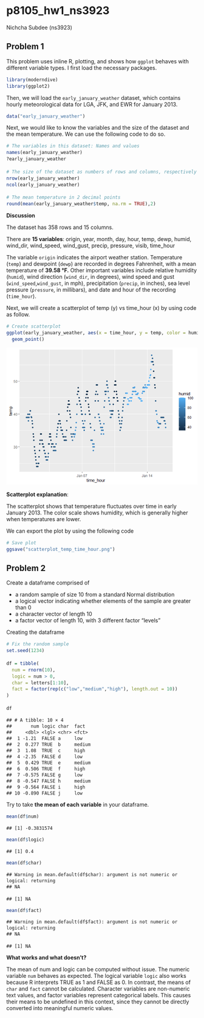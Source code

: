 p8105_hw1_ns3923
================
Nichcha Subdee (ns3923)

## Problem 1

This problem uses inline R, plotting, and shows how `ggplot` behaves
with different variable types. I first load the necessary packages.

``` r
library(moderndive)
library(ggplot2)
```

Then, we will load the `early_january_weather` dataset, which contains
hourly meteorological data for LGA, JFK, and EWR for January 2013.

``` r
data("early_january_weather")
```

Next, we would like to know the variables and the size of the dataset
and the mean temperature. We can use the following code to do so.

``` r
# The variables in this dataset: Names and values
names(early_january_weather)
?early_january_weather

# The size of the dataset as numbers of rows and columns, respectively
nrow(early_january_weather)
ncol(early_january_weather)

# The mean temperature in 2 decimal points
round(mean(early_january_weather$temp, na.rm = TRUE),2)
```

**Discussion**

The dataset has 358 rows and 15 columns.

There are **15 variables**: origin, year, month, day, hour, temp, dewp,
humid, wind_dir, wind_speed, wind_gust, precip, pressure, visib,
time_hour

The variable `origin` indicates the airport weather station. Temperature
(`temp`) and dewpoint (`dewp`) are recorded in degrees Fahrenheit, with
a mean temperature of **39.58 °F.** Other important variables include
relative humidity (`humid`), wind direction (`wind_dir`, in degrees),
wind speed and gust (`wind_speed`,`wind_gust`, in mph), precipitation
(`precip`, in inches), sea level pressure (`pressure`, in millibars),
and date and hour of the recording (`time_hour`).

Next, we will create a scatterplot of temp (y) vs time_hour (x) by using
code as follow.

``` r
# Create scatterplot
ggplot(early_january_weather, aes(x = time_hour, y = temp, color = humid)) +
  geom_point()
```

![](p8105_hw1_ns3923_files/figure-gfm/unnamed-chunk-4-1.png)<!-- -->

**Scatterplot explanation**:

The scatterplot shows that temperature fluctuates over time in early
January 2013. The color scale shows humidity, which is generally higher
when temperatures are lower.

We can export the plot by using the following code

``` r
# Save plot
ggsave("scatterplot_temp_time_hour.png")
```

## Problem 2

Create a dataframe comprised of

- a random sample of size 10 from a standard Normal distribution
- a logical vector indicating whether elements of the sample are greater
  than 0
- a character vector of length 10
- a factor vector of length 10, with 3 different factor “levels”

Creating the dataframe

``` r
# Fix the random sample
set.seed(1234)

df = tibble(
  num = rnorm(10),
  logic = num > 0,
  char = letters[1:10],
  fact = factor(rep(c("low","medium","high"), length.out = 10))
)

df
```

    ## # A tibble: 10 × 4
    ##       num logic char  fact  
    ##     <dbl> <lgl> <chr> <fct> 
    ##  1 -1.21  FALSE a     low   
    ##  2  0.277 TRUE  b     medium
    ##  3  1.08  TRUE  c     high  
    ##  4 -2.35  FALSE d     low   
    ##  5  0.429 TRUE  e     medium
    ##  6  0.506 TRUE  f     high  
    ##  7 -0.575 FALSE g     low   
    ##  8 -0.547 FALSE h     medium
    ##  9 -0.564 FALSE i     high  
    ## 10 -0.890 FALSE j     low

Try to take **the mean of each variable** in your dataframe.

``` r
mean(df$num)
```

    ## [1] -0.3831574

``` r
mean(df$logic)
```

    ## [1] 0.4

``` r
mean(df$char)
```

    ## Warning in mean.default(df$char): argument is not numeric or logical: returning
    ## NA

    ## [1] NA

``` r
mean(df$fact)
```

    ## Warning in mean.default(df$fact): argument is not numeric or logical: returning
    ## NA

    ## [1] NA

**What works and what doesn’t?**

The mean of num and logic can be computed without issue. The numeric
variable `num` behaves as expected. The logical variable `logic` also
works because R interprets TRUE as 1 and FALSE as 0. In contrast, the
means of `char` and `fact` cannot be calculated. Character variables are
non-numeric text values, and factor variables represent categorical
labels. This causes their means to be undefined in this context, since
they cannot be directly converted into meaningful numeric values.
